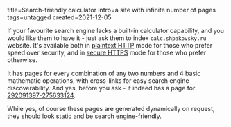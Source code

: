 title=Search-friendly calculator
intro=a site with infinite number of pages
tags=untagged
created=2021-12-05

If your favourite search engine lacks a built-in calculator capability,
and you would like them to have it -
just ask them to index `calc.shpakovsky.ru` website.
It's available both in [plaintext HTTP][pt] mode for those who
prefer speed over security,
and in [secure HTTPS][sc] mode for those who
prefer otherwise.

[pt]: http://calc.shpakovsky.ru/
[sc]: https://calc.shpakovsky.ru/

It has pages for every combination of any two numbers and 4 basic mathematic operations,
with cross-links for easy search engine discoverability.
And yes, before you ask - it indeed has a page for [292091397-275633124][m].

[m]: http://calc.shpakovsky.ru/292091397m275633124.html

While yes, of course these pages are generated dynamically on request,
they should look static and be search engine-friendly.
